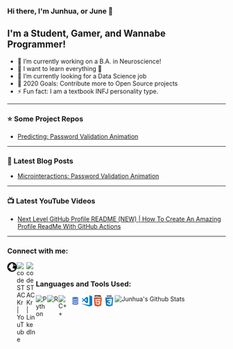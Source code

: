 ### Hi there, I'm Junhua, or June 👋

## I'm a Student, Gamer, and Wannabe Programmer!
- 🔭 I’m currently working on a B.A. in Neuroscience!
- 🌱 I want to learn everything 🤣
- 👯 I’m currently looking for a Data Science job
- 🥅 2020 Goals: Contribute more to Open Source projects
- ⚡ Fun fact: I am a textbook INFJ personality type.

---

### ⭐ Some Project Repos

- [Predicting: Password Validation Animation](https://dev.to/codestackr/microinteractions-password-validation-animation-5629)


---

### 📕 Latest Blog Posts

- [Microinteractions: Password Validation Animation](https://dev.to/codestackr/microinteractions-password-validation-animation-5629)


---

### 📺 Latest YouTube Videos

- [Next Level GitHub Profile README (NEW) | How To Create An Amazing Profile ReadMe With GitHub Actions](https://www.youtube.com/watch?v=ECuqb5Tv9qI)


---

### Connect with me:

[<img align="left" alt="codeSTACKr.com" width="22px" src="https://raw.githubusercontent.com/iconic/open-iconic/master/svg/globe.svg" />][website]
[<img align="left" alt="codeSTACKr | YouTube" width="22px" src="https://cdn.jsdelivr.net/npm/simple-icons@v3/icons/youtube.svg" />][youtube]
[<img align="left" alt="codeSTACKr | LinkedIn" width="22px" src="https://cdn.jsdelivr.net/npm/simple-icons@v3/icons/linkedin.svg" />][linkedin]

<br />

### Languages and Tools Used:

<img align="left" alt="Python" width="26px" src="https://cdn3.iconfinder.com/data/icons/logos-and-brands-adobe/512/267_Python-512.png" />
<img align="left" alt="R" width="26px" src="https://www.r-project.org/logo/Rlogo.svg" />
<img align="left" alt="C++" width="26px" src="https://user-images.githubusercontent.com/42747200/46140125-da084900-c26d-11e8-8ea7-c45ae6306309.png" />
<img align="left" alt="SQL" width="26px" src="https://raw.githubusercontent.com/github/explore/80688e429a7d4ef2fca1e82350fe8e3517d3494d/topics/sql/sql.png" />
<img align="left" alt="Visual Studio Code" width="26px" src="https://raw.githubusercontent.com/github/explore/80688e429a7d4ef2fca1e82350fe8e3517d3494d/topics/visual-studio-code/visual-studio-code.png" />
<img align="left" alt="HTML5" width="26px" src="https://raw.githubusercontent.com/github/explore/80688e429a7d4ef2fca1e82350fe8e3517d3494d/topics/html/html.png" />
<img align="left" alt="CSS3" width="26px" src="https://raw.githubusercontent.com/github/explore/80688e429a7d4ef2fca1e82350fe8e3517d3494d/topics/css/css.png" />

<img align="left" alt="Junhua's Github Stats" src="https://github-readme-stats.vercel.app/api?username=mataiscat&show_icons=true&hide_border=true" />

[website]: https://github.com/mataiscat
[youtube]: https://www.youtube.com/channel/UCGVY8MbaKWbF13etY7X-2_g?view_as=subscriber
[linkedin]: https://www.linkedin.com/in/junhua-tan-b5544a195/
